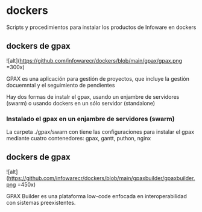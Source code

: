 # dockers

Scripts y procedimientos para instalar los productos de Infoware en dockers


## dockers de gpax

![alt](https://github.com/infowarecr/dockers/blob/main/gpax/gpax.png =300x)

GPAX es una aplicación para gestión de proyectos, que incluye la gestión docuemntal y el seguimiento de pendientes

Hay dos formas de instalr el gpax, usando un enjambre de servidores (swarm) o usando dockers en un sólo servidor (standalone)


### Instalado el gpax en un enjambre de servidores (swarm)

La carpeta ./gpax/swarn con tiene las configuraciones para instalar el gpax mediante cuatro contenedores: gpax, gantt, puthon, nginx


## dockers de gpax

![alt](https://github.com/infowarecr/dockers/blob/main/gpaxbuilder/gpaxbuilder.png =450x)

GPAX Builder es una plataforma low-code enfocada en interoperabilidad con sistemas preexistentes.

